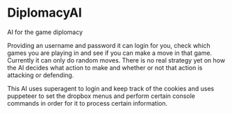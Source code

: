 # DiplomacyAI
AI for the game diplomacy

Providing an username and password it can login for you, check which games you are playing in and see if you can make a move in that game.
Currently it can only do random moves. 
There is no real strategy yet on how the AI decides what action to make and whether or not that action is attacking or defending.


This AI uses superagent to login and keep track of the cookies and uses puppeteer to set the dropbox menus and perform certain console commands in order for it to process certain information. 
